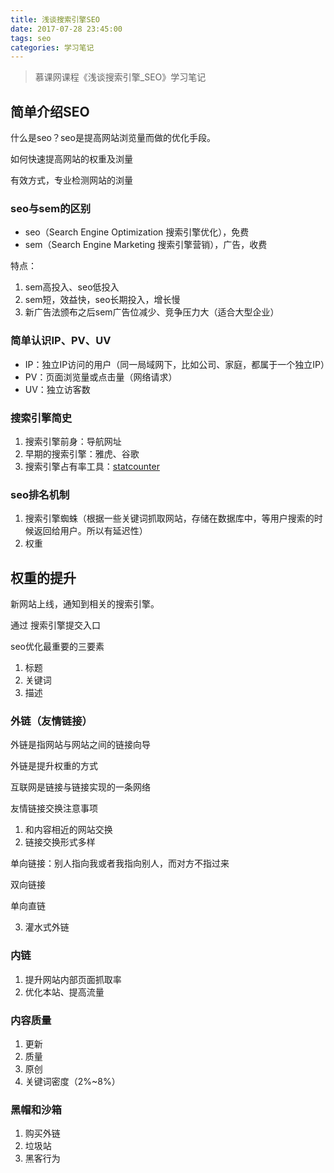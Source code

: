```yaml
---
title: 浅谈搜索引擎SEO
date: 2017-07-28 23:45:00
tags: seo
categories: 学习笔记
---
```


> 慕课网课程《浅谈搜索引擎_SEO》学习笔记

## 简单介绍SEO

什么是seo？seo是提高网站浏览量而做的优化手段。

如何快速提高网站的权重及浏量

有效方式，专业检测网站的浏量

### seo与sem的区别

- seo（Search Engine Optimization 搜索引擎优化），免费
- sem（Search Engine Marketing 搜索引擎营销），广告，收费

特点：
1. sem高投入、seo低投入
2. sem短，效益快，seo长期投入，增长慢
3. 新广告法颁布之后sem广告位减少、竞争压力大（适合大型企业）

### 简单认识IP、PV、UV

- IP：独立IP访问的用户（同一局域网下，比如公司、家庭，都属于一个独立IP）
- PV：页面浏览量或点击量（网络请求）
- UV：独立访客数

### 搜索引擎简史

1. 搜索引擎前身：导航网址
2. 早期的搜索引擎：雅虎、谷歌
3. 搜索引擎占有率工具：[statcounter](http://gs.statcounter.com/)

### seo排名机制

1. 搜索引擎蜘蛛（根据一些关键词抓取网站，存储在数据库中，等用户搜索的时候返回给用户。所以有延迟性）
2. 权重

## 权重的提升

新网站上线，通知到相关的搜索引擎。

通过 搜索引擎提交入口

seo优化最重要的三要素
1. 标题
2. 关键词
3. 描述

### 外链（友情链接）

外链是指网站与网站之间的链接向导

外链是提升权重的方式

互联网是链接与链接实现的一条网络

友情链接交换注意事项
1. 和内容相近的网站交换
2. 链接交换形式多样

单向链接：别人指向我或者我指向别人，而对方不指过来

双向链接

单向直链

3. 灌水式外链

### 内链

1. 提升网站内部页面抓取率
2. 优化本站、提高流量

### 内容质量

1. 更新
2. 质量
3. 原创
4. 关键词密度（2%~8%）

### 黑帽和沙箱

1. 购买外链
2. 垃圾站
3. 黑客行为
